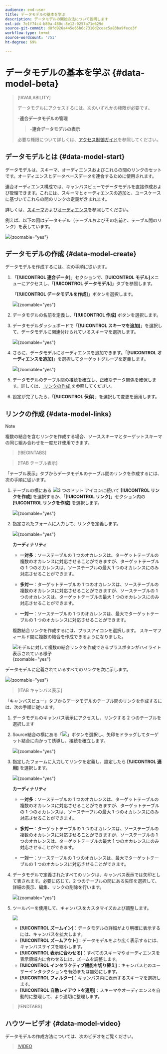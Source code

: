 ```yaml
---
audience: end-user
title: データモデルの基本を学ぶ
description: データモデルの開始方法について説明します
exl-id: 7e1f74c4-b89a-480c-8e12-0257a71e629d
source-git-commit: d8fd926a445e65b6c7310d2ceac5a83ba9fece3f
workflow-type: tm+mt
source-wordcount: '751'
ht-degree: 69%

---
```



# データモデルの基本を学ぶ {#data-model-beta}

>[!AVAILABILITY]
>
>データモデルにアクセスするには、次のいずれかの権限が必要です。
>
>-**連合データモデルの管理**
>>-**連合データモデルの表示**
>
>必要な権限について詳しくは、[アクセス制御ガイド](/help/governance-privacy-security/access-control.md)を参照してください。

## データモデルとは {#data-model-start}

データモデルは、スキーマ、オーディエンスおよびこれらの間のリンクのセットです。オーディエンスとデータベースデータを連合するために使用されます。

連合オーディエンス構成では、キャンバスビューでデータモデルを直接作成および管理できます。これには、スキーマとオーディエンスの追加と、ユースケースに基づいてこれらの間のリンクの定義が含まれます。

詳しくは、[スキーマ](../customer/schemas.md#schema-start)および[オーディエンス](../start/audiences.md)を参照してください。

例えば、以下の図はデータモデル（テーブルおよびその名前と、テーブル間のリンク）を表しています。

![](assets/datamodel.png){zoomable="yes"}

## データモデルの作成 {#data-model-create}

データモデルを作成するには、次の手順に従います。

1. 「**[!UICONTROL 連合データ]**」セクションで、**[!UICONTROL モデル]**&#x200B;メニューにアクセスし、「**[!UICONTROL データモデル]**」タブを参照します。

   「**[!UICONTROL データモデルを作成]**」ボタンを選択します。

   ![](assets/datamodel_create.png){zoomable="yes"}

2. データモデルの名前を定義し、「**[!UICONTROL 作成]** ボタンを選択します。

3. データモデルダッシュボードで「**[!UICONTROL スキーマを追加]**」を選択して、データモデルに関連付けられているスキーマを選択します。

   ![](assets/datamodel_schemas.png){zoomable="yes"}

4. さらに、データモデルにオーディエンスを追加できます。「**[!UICONTROL オーディエンスを追加]**」を選択してターゲットグループを定義します。

   ![](assets/datamodel-audiences.png){zoomable="yes"}

5. データモデルのテーブル間の接続を確立し、正確なデータ関係を確保します。詳しくは、[ リンクの作成 ](#data-model-links) を参照してください。

6. 設定が完了したら、「**[!UICONTROL 保存]**」を選択して変更を適用します。

## リンクの作成 {#data-model-links}

>[!NOTE]
>
>複数の結合を含むリンクを作成する場合、ソーススキーマとターゲットスキーマの同じ組み合わせを一度だけ使用できます。

>[!BEGINTABS]

>[!TAB テーブル表示]

「テーブル表示」タブからデータモデルのテーブル間のリンクを作成するには、次の手順に従います。

1. テーブルの横にある ![3 つのドット ](/help/assets/icons/more.png) アイコンに続いて **[!UICONTROL リンクを作成]** を選択するか、「**[!UICONTROL リンク]**」セクション内の **[!UICONTROL リンクを作成]** を選択します。

   ![](assets/datamodel_createlinks.png){zoomable="yes"}

2. 指定されたフォームに入力して、リンクを定義します。

   ![](assets/datamodel_link.png){zoomable="yes"}

   **カーディナリティ**

   * **一対多**：ソーステーブルの 1 つのオカレンスは、ターゲットテーブルの複数のオカレンスに対応させることができますが、ターゲットテーブルの 1 つのオカレンスは、ソーステーブルの最大 1 つのオカレンスにのみ対応させることができます。

   * **多対一**：ターゲットテーブルの 1 つのオカレンスは、ソーステーブルの複数のオカレンスに対応させることができますが、ソーステーブルの 1 つのオカレンスは、ターゲットテーブルの最大 1 つのオカレンスにのみ対応させることができます。

   * **一対一**：ソーステーブルの 1 つのオカレンスは、最大でターゲットテーブルの 1 つのオカレンスに対応させることができます。

   複数結合リンクを作成するには、プラスアイコンを選択します。 スキーマフィールド間に複数の結合を作成できるようになりました。

   ![ モデルに対して複数の結合リンクを作成できるプラスボタンがハイライト表示されている様子 ](assets/multi-join.png){zoomable="yes"}

データモデルに定義されているすべてのリンクを次に示します。

![](assets/datamodel_alllinks.png){zoomable="yes"}

>[!TAB キャンバス表示]

「キャンバスビュー」タブからデータモデルのテーブル間のリンクを作成するには、次の手順に従います。

1. データモデルのキャンバス表示にアクセスし、リンクする 2 つのテーブルを選択します

2. Source結合の横にある「![](assets/do-not-localize/Smock_AddCircle_18_N.svg)」ボタンを選択し、矢印をドラッグしてターゲット結合に向かって誘導し、接続を確立します。

   ![](assets/datamodel.gif){zoomable="yes"}

3. 指定したフォームに入力してリンクを定義し、設定したら **[!UICONTROL 適用]** を選択します。

   ![](assets/datamodel-canvas-1.png){zoomable="yes"}

   **カーディナリティ**

   * **一対多**：ソーステーブルの 1 つのオカレンスは、ターゲットテーブルの複数のオカレンスに対応させることができますが、ターゲットテーブルの 1 つのオカレンスは、ソーステーブルの最大 1 つのオカレンスにのみ対応させることができます。

   * **多対一**：ターゲットテーブルの 1 つのオカレンスは、ソーステーブルの複数のオカレンスに対応させることができますが、ソーステーブルの 1 つのオカレンスは、ターゲットテーブルの最大 1 つのオカレンスにのみ対応させることができます。

   * **一対一**：ソーステーブルの 1 つのオカレンスは、最大でターゲットテーブルの 1 つのオカレンスに対応させることができます。

4. データモデルで定義されたすべてのリンクは、キャンバス表示では矢印として表されます。必要に応じて、2 つのテーブルの間にある矢印を選択して、詳細の表示、編集、リンクの削除を行います。

   ![](assets/datamodel-canvas-2.png){zoomable="yes"}

5. ツールバーを使用して、キャンバスをカスタマイズおよび調整します。

   ![](assets/datamodel-canvas-3.png)

   * **[!UICONTROL ズームイン]**：データモデルの詳細がより明確に表示するには、キャンバスを拡大します。
   * **[!UICONTROL ズームアウト]**：データモデルをより広く表示するには、キャンバスサイズを縮小します。
   * **[!UICONTROL 表示に合わせる]**：すべてのスキーマやオーディエンスを表示領域内に合わせるには、ズームを調整します。
   * **[!UICONTROL インタラクティブ機能を切り替え]**：キャンバスとのユーザーインタラクションを有効または無効にします。
   * **[!UICONTROL フィルター]**：キャンバス内に表示するスキーマを選択します。
   * **[!UICONTROL 自動レイアウトを適用]**：スキーマやオーディエンスを自動的に整理して、より適切に整理します。

>[!ENDTABS]

## ハウツービデオ {#data-model-video}

データモデルの作成方法については、次のビデオをご覧ください。

>[!VIDEO](https://video.tv.adobe.com/v/3432020)
